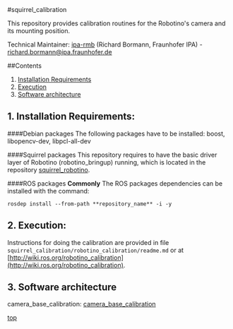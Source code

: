 <a id="top"/> 
#squirrel_calibration

This repository provides calibration routines for the Robotino's camera and its mounting position.

Technical Maintainer: [ipa-rmb](https://github.com/ipa-rmb/) (Richard Bormann, Fraunhofer IPA) - richard.bormann@ipa.fraunhofer.de

##Contents

1. <a href="#1--installation-requirements">Installation Requirements</a>
2. <a href="#2--execution">Execution</a>
3. <a href="#3--software-architecture">Software architecture</a>


## 1. Installation Requirements: <a id="1--installation-requirements"/> 

####Debian packages
The following packages have to be installed: boost, libopencv-dev, libpcl-all-dev

####Squirrel packages
This repository requires to have the basic driver layer of Robotino (robotino_bringup) running, which is located in the repository [squirrel_robotino](https://github.com/squirrel-project/squirrel_robotino).

####ROS packages
**Commonly**
The ROS packages dependencies can be installed with the command:
```
rosdep install --from-path **repository_name** -i -y
```
## 2. Execution: <a id="2--execution"/> 
Instructions for doing the calibration are provided in file `squirrel_calibration/robotino_calibration/readme.md` or at [http://wiki.ros.org/robotino_calibration](http://wiki.ros.org/robotino_calibration).

## 3. Software architecture <a id="3--software-architecture"/> 

camera_base_calibration: [camera_base_calibration](https://raw.githubusercontent.com/squirrel-project/squirrel_calibration/master/software_architecture/camera_base_calibration.png)

<a href="#top">top</a>
